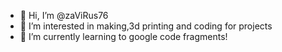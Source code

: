- 👋 Hi, I’m @zaViRus76
- 👀 I’m interested in making,3d printing and coding for projects
- 🌱 I’m currently learning to google code fragments!


<!---
zaViRus76/zaViRus76 is a ✨ special ✨ repository because its `README.md` (this file) appears on your GitHub profile.
You can click the Preview link to take a look at your changes.
--->
